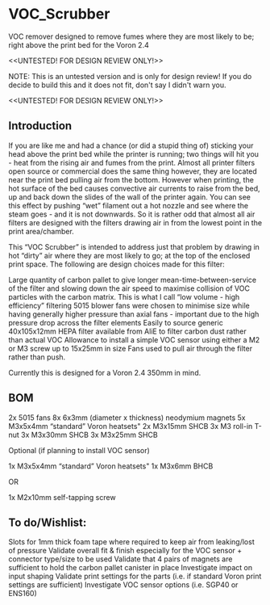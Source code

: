 # VOC_Scrubber
VOC remover designed to remove fumes where they are most likely to be; right above the print bed for the Voron 2.4



<<UNTESTED! FOR DESIGN REVIEW ONLY!>>

NOTE: This is an untested version and is only for design review! If you do decide to build this and it does not fit, don't say I didn't warn you. 

<<UNTESTED! FOR DESIGN REVIEW ONLY!>> 

## Introduction

If you are like me and had a chance (or did a stupid thing of) sticking your head above the print bed while the printer is running; two things will hit you - heat from the rising air and fumes from the print. Almost all printer filters open source or commercial does the same thing however, they are located near the print bed pulling air from the bottom. However when printing, the hot surface of the bed causes convective air currents to raise from the bed, up and back down the slides of the wall of the printer again. You can see this effect by pushing “wet” filament out a hot nozzle and see where the steam goes - and it is not downwards. So it is rather odd that almost all air filters are designed with the filters drawing air in from the lowest point in the print area/chamber. 

This  “VOC Scrubber” is intended to address just that problem by drawing in hot “dirty” air where they are most likely to go; at the top of the enclosed print space. The following are design choices made for this filter: 

Large quantity of carbon pallet to give longer mean-time-between-service of the filter and slowing down the air speed to maximise collision of VOC particles with the carbon matrix. This is what I call “low volume - high efficiency” filtering
5015 blower fans were chosen to minimise size while having generally higher pressure than axial fans - important due to the high pressure drop across the filter elements
Easily to source generic 40x105x12mm HEPA filter available from AliE to filter carbon dust rather than actual VOC
Allowance to install a simple VOC sensor using either a M2 or M3 screw up to  15x25mm in size
Fans used to pull air through the filter rather than push. 

Currently this is designed for a Voron 2.4 350mm in mind. 

## BOM

2x 5015 fans
8x 6x3mm (diameter x thickness) neodymium magnets
5x M3x5x4mm “standard” Voron heatsets" 
2x M3x15mm SHCB
3x M3 roll-in T-nut
3x M3x30mm SHCB
3x M3x25mm SHCB



Optional (if planning to install VOC sensor)

1x M3x5x4mm “standard” Voron heatsets" 
1x M3x6mm BHCB

OR

1x M2x10mm self-tapping screw



## To do/Wishlist:

Slots for 1mm thick foam tape where required to keep air from leaking/lost of pressure
Validate overall fit & finish especially for the VOC sensor + connector type/size to be used
Validate that 4 pairs of magnets are sufficient to hold the carbon pallet canister in place
Investigate impact on input shaping
Validate print settings for the parts (i.e. if standard Voron print settings are sufficient)
Investigate VOC sensor options (i.e. SGP40 or ENS160)
